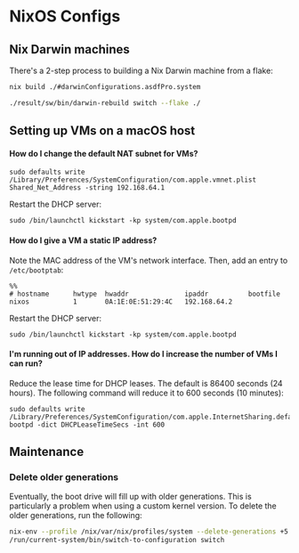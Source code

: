 # NixOS Configs

## Nix Darwin machines

There's a 2-step process to building a Nix Darwin machine from a flake:

```bash
nix build ./#darwinConfigurations.asdfPro.system
```

```bash
./result/sw/bin/darwin-rebuild switch --flake ./
```

## Setting up VMs on a macOS host

#### How do I change the default NAT subnet for VMs?

```shell
sudo defaults write /Library/Preferences/SystemConfiguration/com.apple.vmnet.plist Shared_Net_Address -string 192.168.64.1
```

Restart the DHCP server:

```shell
sudo /bin/launchctl kickstart -kp system/com.apple.bootpd
```

#### How do I give a VM a static IP address?

Note the MAC address of the VM's network interface. Then, add an entry to `/etc/bootptab`:

```
%%
# hostname      hwtype  hwaddr              ipaddr          bootfile
nixos           1       0A:1E:0E:51:29:4C   192.168.64.2
```

Restart the DHCP server:

```shell
sudo /bin/launchctl kickstart -kp system/com.apple.bootpd
```

#### I'm running out of IP addresses. How do I increase the number of VMs I can run?

Reduce the lease time for DHCP leases. The default is 86400 seconds (24 hours). The following command will reduce it to 600 seconds (10 minutes):

```
sudo defaults write /Library/Preferences/SystemConfiguration/com.apple.InternetSharing.default.plist bootpd -dict DHCPLeaseTimeSecs -int 600
```


## Maintenance

### Delete older generations

Eventually, the boot drive will fill up with older generations. This is particularly a problem when using a custom kernel version.
To delete the older generations, run the following:

```bash
nix-env --profile /nix/var/nix/profiles/system --delete-generations +5
/run/current-system/bin/switch-to-configuration switch
```
